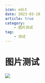 ```yaml
---
icon: edit
date: 2023-03-10
article: true
category:
    - 图片测试
tag:
    - 测试
---
```


# 图片测试

<img src="https://fog-mosquito-719.notion.site/image/https%3A%2F%2Fs3-us-west-2.amazonaws.com%2Fsecure.notion-static.com%2F15560701-8bf9-4762-b536-d5467c087052%2FIMG_7680.jpg?id=8ff4b842-c9dd-4f7a-9ad7-5d03c6cfb5b7&table=block&spaceId=b29ca09b-5cbe-4674-80d7-a257ada14a6c&width=1400&userId=&cache=v2">